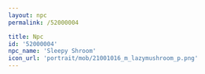 ```yaml
---
layout: npc
permalink: /52000004

title: Npc
id: '52000004'
npc_name: 'Sleepy Shroom'
icon_url: 'portrait/mob/21001016_m_lazymushroom_p.png'
---
```

